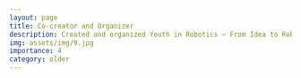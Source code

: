 ```yaml
---
layout: page
title: Co-creator and Organizer 
description: Created and organized Youth in Robotics – From Idea to Robot, a group of events, workshops and competitions to promote robotics to the Macedonian youth. 
img: assets/img/9.jpg
importance: 4
category: older
---
```

